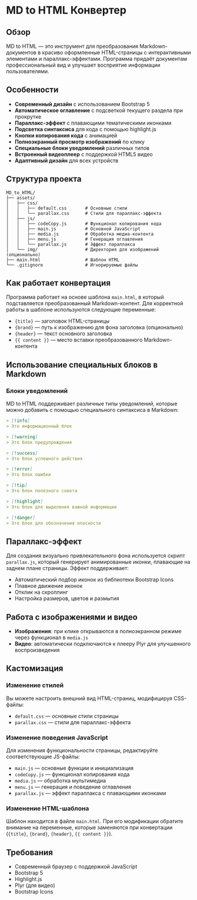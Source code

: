 # MD to HTML Конвертер

## Обзор

MD to HTML — это инструмент для преобразования Markdown-документов в красиво оформленные HTML-страницы с интерактивными элементами и параллакс-эффектами. Программа придаёт документам профессиональный вид и улучшает восприятие информации пользователями.

## Особенности

- **Современный дизайн** с использованием Bootstrap 5
- **Автоматическое оглавление** с подсветкой текущего раздела при прокрутке
- **Параллакс-эффект** с плавающими тематическими иконками
- **Подсветка синтаксиса** для кода с помощью highlight.js
- **Кнопки копирования кода** с анимацией
- **Полноэкранный просмотр изображений** по клику
- **Специальные блоки уведомлений** различных типов
- **Встроенный видеоплеер** с поддержкой HTML5 видео
- **Адаптивный дизайн** для всех устройств

## Структура проекта

```
MD_to_HTML/
├── assets/
│   ├── css/
│   │   ├── default.css       # Основные стили
│   │   └── parallax.css      # Стили для параллакс-эффекта
│   ├── js/
│   │   ├── codeCopy.js       # Функционал копирования кода
│   │   ├── main.js           # Основной JavaScript
│   │   ├── media.js          # Обработка медиа-контента
│   │   ├── menu.js           # Генерация оглавления
│   │   └── parallax.js       # Эффект параллакса
│   └── img/                  # Директория для изображений (опционально)
├── main.html                 # Шаблон HTML
└── .gitignore                # Игнорируемые файлы
```

## Как работает конвертация

Программа работает на основе шаблона `main.html`, в который подставляется преобразованный Markdown-контент. Для корректной работы в шаблоне используются следующие переменные:

- `{title}` — заголовок HTML-страницы
- `{brand}` — путь к изображению для фона заголовка (опционально)
- `{header}` — текст основного заголовка
- `{{ content }}` — место вставки преобразованного Markdown-контента

## Использование специальных блоков в Markdown

### Блоки уведомлений

MD to HTML поддерживает различные типы уведомлений, которые можно добавить с помощью специального синтаксиса в Markdown:

```markdown
> [!info]
> Это информационный блок

> [!warning]
> Это блок предупреждения

> [!success]
> Это блок успешного действия

> [!error]
> Это блок ошибки

> [!tip]
> Это блок полезного совета

> [!highlight]
> Это блок для выделения важной информации

> [!danger]
> Это блок для обозначения опасности
```

## Параллакс-эффект

Для создания визуально привлекательного фона используется скрипт `parallax.js`, который генерирует анимированные иконки, плавающие на заднем плане страницы. Эффект поддерживает:

- Автоматический подбор иконок из библиотеки Bootstrap Icons
- Плавное движение иконок
- Отклик на скроллинг
- Настройка размеров, цветов и размытия

## Работа с изображениями и видео

- **Изображения**: при клике открываются в полноэкранном режиме через функционал в `media.js`
- **Видео**: автоматически подключаются к плееру Plyr для улучшенного воспроизведения

## Кастомизация

### Изменение стилей

Вы можете настроить внешний вид HTML-страниц, модифицируя CSS-файлы:

- `default.css` — основные стили страницы
- `parallax.css` — стили для параллакс-эффекта

### Изменение поведения JavaScript

Для изменения функциональности страницы, редактируйте соответствующие JS-файлы:

- `main.js` — основные функции и инициализация
- `codeCopy.js` — функционал копирования кода
- `media.js` — обработка мультимедиа
- `menu.js` — генерация и поведение оглавления
- `parallax.js` — эффект параллакса с плавающими иконками

### Изменение HTML-шаблона

Шаблон находится в файле `main.html`. При его модификации обратите внимание на переменные, которые заменяются при конвертации (`{title}`, `{brand}`, `{header}`, `{{ content }}`).

## Требования

- Современный браузер с поддержкой JavaScript
- Bootstrap 5
- Highlight.js
- Plyr (для видео)
- Bootstrap Icons
